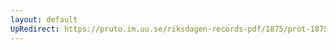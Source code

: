 ```yaml
---
layout: default
UpRedirect: https://pruto.im.uu.se/riksdagen-records-pdf/1875/prot-1875--fk--025/prot-1875--fk--025_007.pdf
---
```

